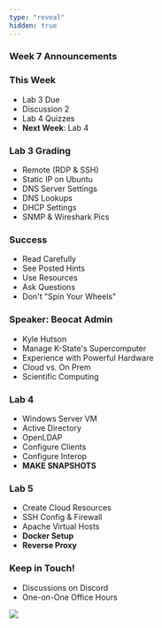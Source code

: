 ```yaml
---
type: "reveal"
hidden: true
---
```


<section>
	<h3>Week 7 Announcements</h3>
</section>
<section>
	<h3>This Week</h3>
	<ul>
		<li>Lab 3 Due </li>
		<li>Discussion 2 </li>
		<li>Lab 4 Quizzes</li>
		<li><b>Next Week</b>: Lab 4</li>
	</ul>
</section>
<section>
	<h3>Lab 3 Grading</h3>
	<ul>
		<li>Remote (RDP & SSH)</li>
		<li>Static IP on Ubuntu</li>
		<li>DNS Server Settings</li>
		<li>DNS Lookups</li>
		<li>DHCP Settings</li>
		<li>SNMP & Wireshark Pics</li>
	</ul>
</section>
<section>
	<h3>Success</h3>
	<ul>
		<li>Read Carefully</li>
		<li>See Posted Hints</li>
		<li>Use Resources</li>
		<li>Ask Questions</li>
		<li>Don't "Spin Your Wheels"</li>
	</ul>
</section>
<section>
	<h3>Speaker: Beocat Admin</h3>
	<ul>
		<li>Kyle Hutson</li>
		<li>Manage K-State's Supercomputer</li>
		<li>Experience with Powerful Hardware</li>
		<li>Cloud vs. On Prem</li>
		<li>Scientific Computing</li>
	</ul>
</section>
<section>
	<h3>Lab 4</h3>
	<ul>
	  <li>Windows Server VM</li>
	  <li>Active Directory</li>
	  <li>OpenLDAP</li>
	  <li>Configure Clients</li>
	  <li>Configure Interop</li>
	  <li><b>MAKE SNAPSHOTS</b></li>
	</ul>
</section>
<section>
	<h3>Lab 5</h3>
	<ul>
	  <li>Create Cloud Resources</li>
	  <li>SSH Config & Firewall</li>
	  <li>Apache Virtual Hosts</li>
	  <li><b>Docker Setup</b></li>
	  <li><b>Reverse Proxy</b></li>
	</ul>
</section>
<section>
	<h3>Keep in Touch!</h3>
	<ul>
	  <li>Discussions on Discord</li>
	  <li>One-on-One Office Hours</li>
	</ul>
</section>
<section>
  <img class="stretch" src="https://media.giphy.com/media/BbQrNk32kD064/giphy.gif">
</section>